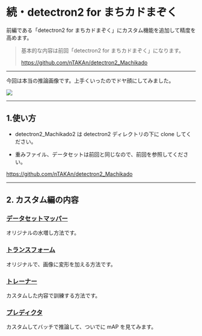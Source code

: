 # 続・detectron2 for まちカドまぞく

前編である「detectron2 for まちカドまぞく」にカスタム機能を追加して精度を高めます。

> 基本的な内容は前回「detectron2 for まちカドまぞく」になります。
>
> https://github.com/nTAKAn/detectron2_Machikado

---

今回は本当の推論画像です。上手くいったのでドヤ顔にしてみました。

<img src=https://user-images.githubusercontent.com/33882378/79108398-34fe8400-7db1-11ea-9b26-08e09e13243f.jpg>

---
## 1.使い方

* detectron2_Machikado2 は detectron2 ディレクトリの下に clone してください。

* 重みファイル、データセットは前回と同じなので、前回を参照してください。

https://github.com/nTAKAn/detectron2_Machikado

---
## 2. カスタム編の内容

### [データセットマッパー](https://github.com/nTAKAn/detectron2_Machikado2/blob/master/custom1_DatasetMapper.ipynb)

オリジナルの水増し方法です。

### [トランスフォーム](https://github.com/nTAKAn/detectron2_Machikado2/blob/master/custom2_Transform.ipynb)

オリジナルで、画像に変形を加える方法です。

### [トレーナー](https://github.com/nTAKAn/detectron2_Machikado2/blob/master/custom3_training.ipynb)

カスタムした内容で訓練する方法です。

### [プレディクタ](https://github.com/nTAKAn/detectron2_Machikado2/blob/master/custom4_evaluate.ipynb)

カスタムしてバッチで推論して、ついでに mAP を見てみます。
